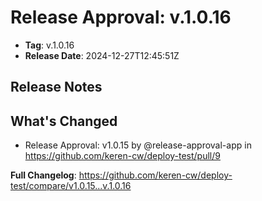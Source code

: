 # Release Approval: v.1.0.16

- **Tag**: v.1.0.16
- **Release Date**: 2024-12-27T12:45:51Z

## Release Notes
## What's Changed
* Release Approval: v1.0.15 by @release-approval-app in https://github.com/keren-cw/deploy-test/pull/9


**Full Changelog**: https://github.com/keren-cw/deploy-test/compare/v1.0.15...v.1.0.16
